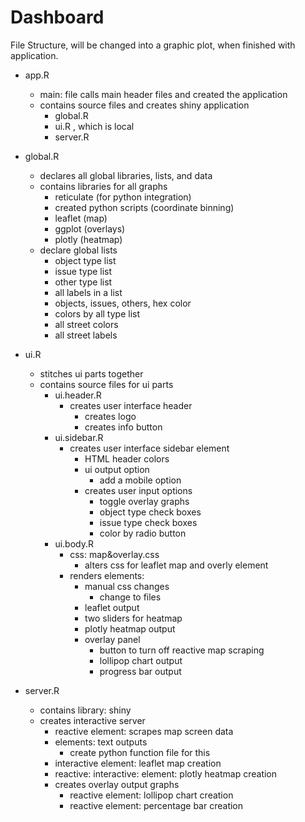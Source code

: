 # Dashboard

File Structure, will be changed into a graphic plot, when finished with application.

* app.R
  + main: file calls main header files and created the application
  + contains source files and creates shiny application
    - global.R
    - ui.R , which is local
    - server.R
    
* global.R
  + declares all global libraries, lists, and data
  + contains libraries for all graphs
    - reticulate (for python integration)
    - created python scripts (coordinate binning)
    - leaflet (map)
    - ggplot (overlays)
    - plotly (heatmap)
  + declare global lists
    - object type list
    - issue type list
    - other type list
    - all labels in a list
    - objects, issues, others, hex color
    - colors by all type list
    - all street colors
    - all street labels
    
* ui.R
  + stitches ui parts together
  + contains source files for ui parts
    - ui.header.R
      + creates user interface header
        - creates logo
        - creates info button
    - ui.sidebar.R
      + creates user interface sidebar element
        - HTML header colors
        - ui output option
          + add a mobile option
        - creates user input options
          + toggle overlay graphs
          + object type check boxes
          - issue type check boxes
          + color by radio button
    - ui.body.R
      + css: map&overlay.css
        - alters css for leaflet map and overly element
      + renders elements:
        - manual css changes
          + change to files
        - leaflet output
        - two sliders for heatmap
        - plotly heatmap output
        - overlay panel
          + button to turn off reactive map scraping
          + lollipop chart output
          + progress bar output

* server.R
  + contains library: shiny
  + creates interactive server
    - reactive element: scrapes map screen data
    - elements: text outputs
      + create python function file for this
    - interactive element: leaflet map creation
    - reactive: interactive: element: plotly heatmap creation
    - creates overlay output graphs
      + reactive element: lollipop chart creation
      + reactive element: percentage bar creation
    

